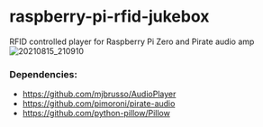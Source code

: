 # raspberry-pi-rfid-jukebox
RFID controlled player for Raspberry Pi Zero and Pirate audio amp
![20210815_210910](https://user-images.githubusercontent.com/18006001/129489814-f79aec8e-5ca1-4f45-b36a-fa67c286de20.jpg)
### Dependencies:
* https://github.com/mjbrusso/AudioPlayer
* https://github.com/pimoroni/pirate-audio
* https://github.com/python-pillow/Pillow
